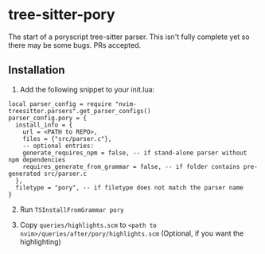 # tree-sitter-pory
The start of a poryscript tree-sitter parser. This isn't fully complete yet so there may be some bugs. PRs accepted.


## Installation

1) Add the following snippet to your init.lua:
```
local parser_config = require "nvim-treesitter.parsers".get_parser_configs()
parser_config.pory = {
  install_info = {
    url = <PATH to REPO>,
    files = {"src/parser.c"},
    -- optional entries:
    generate_requires_npm = false, -- if stand-alone parser without npm dependencies
    requires_generate_from_grammar = false, -- if folder contains pre-generated src/parser.c
  },
  filetype = "pory", -- if filetype does not match the parser name
}
```
2) Run `TSInstallFromGrammar pory`

3) Copy `queries/highlights.scm` to `<path to nvim>/queries/after/pory/highlights.scm` (Optional, if you want the highlighting)
